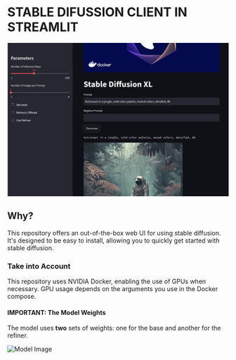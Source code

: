 # STABLE DIFUSSION CLIENT IN STREAMLIT

![Logo](assets/media/demo.png)
## Why?

This repository offers an out-of-the-box web UI for using stable diffusion. It's designed to be easy to install, allowing you to quickly get started with stable diffusion.

### Take into Account

This repository uses NVIDIA Docker, enabling the use of GPUs when necessary. GPU usage depends on the arguments you use in the Docker compose.

#### IMPORTANT: The Model Weights
The model uses **two** sets of weights: one for the base and another for the refiner.

![Model Image](../assets/media/base-refiner.webp)
